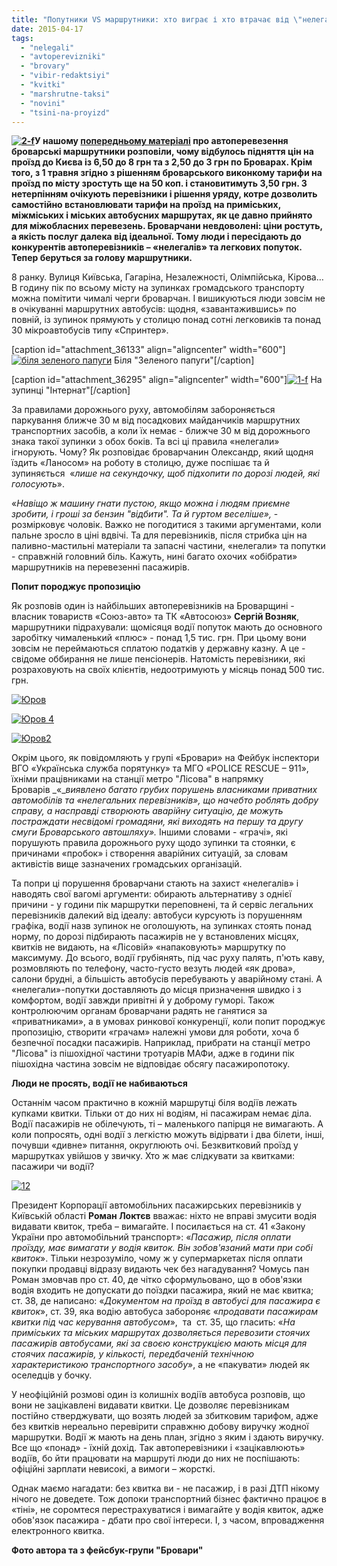 ```yaml
---
title: "Попутники VS маршрутники: хто виграє і хто втрачає від \"нелегального\" проїзду до столиці"
date: 2015-04-17
tags: 
  - "nelegali"
  - "avtoperevizniki"
  - "brovary"
  - "vibir-redaktsiyi"
  - "kvitki"
  - "marshrutne-taksi"
  - "novini"
  - "tsini-na-proyizd"
---
```


**[![2-f](https://mpz.brovary.org/wp-content/uploads/2015/04/2-f.jpg)](https://mpz.brovary.org/wp-content/uploads/2015/04/2-f.jpg)У нашому [попередньому матеріалі](https://mpz.brovary.org/8-grn-za-proyizd-do-kiyeva-ta-3-grn-po-brovarah-ne-mezha/) про автоперевезення броварські маршрутники розповіли, чому відбулось підняття цін на проїзд до Києва із 6,50 до 8 грн та з 2,50 до 3 грн по Броварах. Крім того, з 1 травня згідно з рішенням броварського виконкому тарифи на проїзд по місту зростуть ще на 50 коп. і становитимуть 3,50 грн. З нетерпінням очікують перевізники і рішення уряду, котре дозволить самостійно встановлювати тарифи на проїзд** **на приміських, міжміських і міських автобусних маршрутах, як це давно прийнято для міжобласних перевезень. Броварчани невдоволені: ціни ростуть, а якість послуг далека від ідеальної. Тому люди і пересідають до конкурентів автоперевізників – «нелегалів» та легкових попуток. Тепер беруться за голову маршрутники.**

8 ранку. Вулиця Київська, Гагаріна, Незалежності, Олімпійська, Кірова… В годину пік по всьому місту на зупинках громадського транспорту можна помітити чималі черги броварчан. І вишикуються люди зовсім не в очікуванні маршрутних автобусів: щодня, «завантажившись» по повній, із зупинок прямують у столицю понад сотні легковиків та понад 30 мікроавтобусів типу «Спринтер».

\[caption id="attachment\_36133" align="aligncenter" width="600"\][![біля зеленого папуги](https://mpz.brovary.org/wp-content/uploads/2015/04/bilya-zelenogo-papugi.jpg)](https://mpz.brovary.org/wp-content/uploads/2015/04/bilya-zelenogo-papugi.jpg) Біля "Зеленого папуги"\[/caption\]

\[caption id="attachment\_36295" align="aligncenter" width="600"\][![1-f](https://mpz.brovary.org/wp-content/uploads/2015/04/1-f.jpg)](https://mpz.brovary.org/wp-content/uploads/2015/04/1-f.jpg) На зупинці "Інтернат"\[/caption\]

За правилами дорожнього руху, автомобілям забороняється паркування ближче 30 м від посадкових майданчиків маршрутних транспортних засобів, а коли їх немає - ближче 30 м від дорожнього знака такої зупинки з обох боків. Та всі ці правила «нелегали» ігнорують. Чому? Як розповідає броварчанин Олександр, який щодня їздить «Ланосом» на роботу в столицю, дуже поспішає та й зупиняється  «_лише на секундочку, щоб підхопити по дорозі людей, які голосують_».

«_Навіщо ж машину гнати пустою, якщо можна і людям приємне зробити, і гроші за бензин "відбити". Та й гуртом веселіше»,_ \- розмірковує чоловік. Важко не погодитися з такими аргументами, коли пальне зросло в ціні вдвічі. Та для перевізників, після стрибка цін на паливно-мастильні матеріали та запасні частини, «нелегали» та попутки - справжній головний біль. Кажуть, нині багато охочих «обібрати» маршрутників на перевезенні пасажирів.

**Попит породжує пропозицію**

Як розповів один із найбільших автоперевізників на Броварщині - власник товариств «Союз-авто» та ТК «Автосоюз» **Сергій Возняк**, маршрутники підрахували: щомісяця водії попуток мають до основного заробітку чималенький «плюс» - понад 1,5 тис. грн. При цьому вони зовсім не переймаються сплатою податків у державну казну. А це - свідоме оббирання не лише пенсіонерів. Натомість перевізники, які розраховують на своїх клієнтів, недоотримують у місяць понад 500 тис. грн.

[![Юров](https://mpz.brovary.org/wp-content/uploads/2015/04/YUrov.jpg)](https://mpz.brovary.org/wp-content/uploads/2015/04/YUrov.jpg)

[![Юров 4](https://mpz.brovary.org/wp-content/uploads/2015/04/YUrov-4.jpg)](https://mpz.brovary.org/wp-content/uploads/2015/04/YUrov-4.jpg)

[![Юров2](https://mpz.brovary.org/wp-content/uploads/2015/04/YUrov2.jpg)](https://mpz.brovary.org/wp-content/uploads/2015/04/YUrov2.jpg)

Окрім цього, як повідомляють у групі «Бровари» на Фейбук інспектори ВГО «Українська служба порятунку» та МГО «POLICE RESCUE – 911», їхніми працівниками на станції метро "Лісова" в напрямку Броварів _«__виявлено багато грубих порушень власниками приватних автомобілів та «нелегальних перевізників», що начебто роблять добру справу, а насправді створюють аварійну ситуацію, де можуть постраждати несвідомі громадяни, які виходять на першу та другу смуги Броварського автошляху»._ Іншими словами - «грачі», які порушують правила дорожнього руху щодо зупинки та стоянки, є причинами «пробок» і створення аварійних ситуацій, за словам активістів вище зазначених громадських організацій.

Та попри ці порушення броварчани стають на захист «нелегалів» і наводять свої вагомі аргументи: обирають альтернативу з однієї причини - у години пік маршрутки переповнені, та й сервіс легальних перевізників далекий від ідеалу: автобуси курсують із порушенням графіка, водії назв зупинок не оголошують, на зупинках стоять понад норму, по дорозі підбирають пасажирів не у встановлених місцях, квитків не видають, на «Лісовій» «напаковують» маршрутку по максимуму. До всього, водії грубіянять, під час руху палять, п'ють каву, розмовляють по телефону, часто-густо везуть людей «як дрова», салони брудні, а більшість автобусів перебувають у аварійному стані. А «нелегали»-попутки доставляють до місця призначення швидко і з комфортом, водії завжди привітні й у доброму гуморі. Також контролюючим органам броварчани радять не ганятися за «приватниками», а в умовах ринкової конкуренції, коли попит породжує пропозицію, створити «грачам» належні умови для роботи, хоча б безпечної посадки пасажирів. Наприклад, прибрати на станції метро "Лісова" із пішохідної частини тротуарів МАФи, адже в години пік пішохідна частина зовсім не відповідає обсягу пасажиропотоку.

**Люди не просять, водії не набиваються**

Останнім часом практично в кожній маршрутці біля водіїв лежать купками квитки. Тільки от до них ні водіям, ні пасажирам немає діла. Водії пасажирів не обілечують, ті – маленького папірця не вимагають. А коли попросять, одні водії з легкістю можуть відірвати і два білети, інші, почувши «дивне» питання, округлюють очі. Безквитковий проїзд у маршрутках увійшов у звичку. Хто ж має слідкувати за квитками: пасажири чи водії?

[![12](https://mpz.brovary.org/wp-content/uploads/2015/04/12.bmp)](https://mpz.brovary.org/wp-content/uploads/2015/04/12.bmp)

Президент Корпорації автомобільних пасажирських перевізників у Київській області **Роман Локтєв** вважає: ніхто не вправі змусити водія видавати квиток, треба – вимагайте. І посилається на ст. 41 «Закону України про автомобільний транспорт»: «_Пасажир, після оплати проїзду, має вимагати у водія квиток. Він зобов'язаний мати при собі квиток_». Тільки незрозуміло, чому ж у супермаркетах після оплати покупки продавці відразу видають чек без нагадування? Чомусь пан Роман змовчав про ст. 40, де чітко сформульовано, що в обов'язки водія входить не допускати до поїздки пасажира, який не має квитка; ст. 38, де написано: «_Документом на проїзд в автобусі для пасажира є квиток_», ст. 39, яка водію автобуса забороняє «_продавати пасажирам квитки під час керування автобусом_»,  та  ст. 35, що гласить: «_На приміських та міських маршрутах дозволяється перевозити стоячих пасажирів автобусами, які за своєю конструкцією мають місця для стоячих пасажирів, у кількості, передбаченій технічною характеристикою транспортного засобу_», а не «пакувати» людей як оселедців у бочку.

У неофіційній розмові один із колишніх водіїв автобуса розповів, що вони не зацікавлені видавати квитки. Це дозволяє перевізникам постійно стверджувати, що возять людей за збитковим тарифом, адже без квитків нереально перевірити справжню добову виручку жодної маршрутки. Водії ж мають на день план, згідно з яким і здають виручку. Все що «понад» - їхній дохід. Так автоперевізники і «зацікавлюють» водіїв, бо йти працювати на маршруті люди до них не поспішають: офіційні зарплати невисокі, а вимоги – жорсткі.

Однак маємо нагадати: без квитка ви - не пасажир, і в разі ДТП нікому нічого не доведете. Тож допоки транспортний бізнес фактично працює в «тіні», не соромтеся перестрахуватися і вимагайте у водія квиток, адже обов'язок пасажира - дбати про свої інтереси. І, з часом, впровадження електронного квитка.

**Фото автора та з фейсбук-групи "Бровари"**
